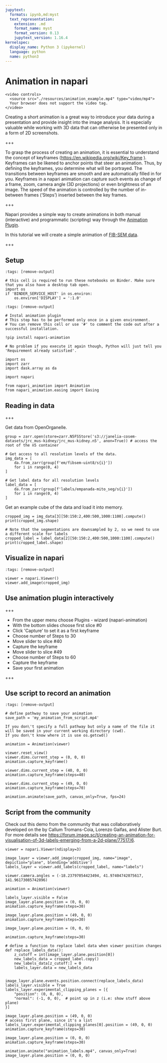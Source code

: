 ```yaml
---
jupytext:
  formats: ipynb,md:myst
  text_representation:
    extension: .md
    format_name: myst
    format_version: 0.13
    jupytext_version: 1.16.4
kernelspec:
  display_name: Python 3 (ipykernel)
  language: python
  name: python3
---
```


# Animation in napari

```{raw} html
<video controls>
  <source src="./resources/animation_example.mp4" type="video/mp4">
  Your browser does not support the video tag.
</video>
```

Creating a short animation is a great way to introduce your data during a presentation and provide insight into the image analysis. It is especially valuable while working with 3D data that can otherwise be presented only in a form of 2D screenshots.

+++

To grasp the process of creating an animation, it is essential to understand the concept of keyframes (https://en.wikipedia.org/wiki/Key_frame ). Keyframes can be likened to anchor points that steer an animation. Thus, by defining the keyframes, you determine what will be portrayed. The transitions between keyframes are smooth and are automatically filled in for you. Keyframes in a napari animation can capture such events as change of a frame, zoom, camera angle (3D projections) or even brightness of an image. The speed of the animation is controlled by the number of in-between frames (‘Steps’) inserted between the key frames.

+++

Napari provides a simple way to create animations in both manual (interactive) and programmatic (scripting) way through the [Animation Plugin](https://github.com/napari/napari-animation).

In this tutorial we will create a simple animation of [FIB-SEM data](https://openorganelle.janelia.org/datasets/jrc_mus-kidney).

+++

## Setup

```{code-cell} ipython3
:tags: [remove-output]

# this cell is required to run these notebooks on Binder. Make sure that you also have a desktop tab open.
import os
if 'BINDER_SERVICE_HOST' in os.environ:
    os.environ['DISPLAY'] = ':1.0'
```

```{code-cell} ipython3
:tags: [remove-output]

# Instal animation plugin
# This step has to be performed only once in a given environment.
# You can remove this cell or use '#' to comment the code out after a successful installation.

!pip install napari-animation

# No problem if you execute it again though, Python will just tell you 'Requirement already satisfied'.
```

```{code-cell} ipython3
import os
import zarr
import dask.array as da

import napari

from napari_animation import Animation
from napari_animation.easing import Easing
```

## Reading in data

+++

Get data from OpenOrganelle.

```{code-cell} ipython3
group = zarr.open(store=zarr.N5FSStore('s3://janelia-cosem-datasets/jrc_mus-kidney/jrc_mus-kidney.n5', anon=True)) # access the root of the n5 container

# Get access to all resolution levels of the data.
img_data = [
    da.from_zarr(group[f'em/fibsem-uint8/s{i}'])
    for i in range(0, 4)
]

# Get label data for all resolution levels
label_data = [
    da.from_zarr(group[f'labels/empanada-mito_seg/s{i}'])
    for i in range(0, 4)
]
```

Get an example cube of the data and load it into memory.

```{code-cell} ipython3
cropped_img = img_data[3][50:150:2,400:500,1000:1100].compute()
print(cropped_img.shape)

# Note that the segmentations are downsampled by 2, so we need to use a different scale for labels
cropped_label = label_data[2][50:150:2,400:500,1000:1100].compute()
print(cropped_label.shape)
```

## Visualize in napari

```{code-cell} ipython3
:tags: [remove-output]

viewer = napari.Viewer()
viewer.add_image(cropped_img)
```

## Use animation plugin interactively

+++

- From the upper menu choose Plugins - wizard (napari-animation)
- With the bottom slides choose first slice \#0 
- Click 'Capture' to set it as a first keyframe
- Choose number of Steps to 30
- Move slider to slice \#40
- Capture the keyframe
- Move slider to slice \#49
- Choose number of Steps to 60
- Capture the keyframe
- Save your first animation

+++

## Use script to record an animation

```{code-cell} ipython3
:tags: [remove-output]

# define pathway to save your animation
save_path = 'my_animation_from_script.mp4'
```

```{note}
If you don\'t specify a full pathway but only a name of the file it will be saved in your current working directory (cwd).
If you don\'t know where it is use os.getcwd()
```

```{code-cell} ipython3
animation = Animation(viewer)

viewer.reset_view()
viewer.dims.current_step = (0, 0, 0)
animation.capture_keyframe()

viewer.dims.current_step = (40, 0, 0)
animation.capture_keyframe(steps=40)

viewer.dims.current_step = (49, 0, 0)
animation.capture_keyframe(steps=70)

animation.animate(save_path, canvas_only=True, fps=24)
```

## Script from the community

Check out this demo from the community that was collaboratively developed on the by Callum Tromans-Coia, Lorenzo Gaifas, and Alister Burt. For more details see https://forum.image.sc/t/creating-an-animation-for-visualisation-of-3d-labels-emerging-from-a-2d-plane/77517/6.

```{code-cell} ipython3
viewer = napari.Viewer(ndisplay=3)

image_layer = viewer.add_image(cropped_img, name="image", depiction="plane", blending='additive')
labels_layer = viewer.add_labels(cropped_label, name="labels")

viewer.camera.angles = (-18.23797054423494, 41.97404742075617, 141.96173085742896)
```

```{code-cell} ipython3
animation = Animation(viewer)

labels_layer.visible = False
image_layer.plane.position = (0, 0, 0)
animation.capture_keyframe(steps=30)

image_layer.plane.position = (49, 0, 0)
animation.capture_keyframe(steps=30)

image_layer.plane.position = (0, 0, 0)

animation.capture_keyframe(steps=30)

# define a function to replace label data when viewer position changes
def replace_labels_data():
    z_cutoff = int(image_layer.plane.position[0])
    new_labels_data = cropped_label.copy()
    new_labels_data[z_cutoff:] = 0
    labels_layer.data = new_labels_data


image_layer.plane.events.position.connect(replace_labels_data)
labels_layer.visible = True
labels_layer.experimental_clipping_planes = [{
    "position": (0, 0, 0),
    "normal": (-1, 0, 0),  # point up in z (i.e: show stuff above plane)
}]

image_layer.plane.position = (49, 0, 0)
# access first plane, since it's a list
labels_layer.experimental_clipping_planes[0].position = (49, 0, 0)
animation.capture_keyframe(steps=30)

image_layer.plane.position = (0, 0, 0)
animation.capture_keyframe(steps=30)

animation.animate("animation_labels.mp4", canvas_only=True)
image_layer.plane.position = (0, 0, 0)
```
